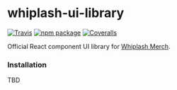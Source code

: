 # whiplash-ui-library

[![Travis][build-badge]][build]
[![npm package][npm-badge]][npm]
[![Coveralls][coveralls-badge]][coveralls]

Official React component UI library for [Whiplash Merch](https://www.whiplashmerch.com/).

[build-badge]: https://img.shields.io/travis/user/repo/master.png?style=flat-square
[build]: https://travis-ci.org/user/repo

[npm-badge]: https://img.shields.io/npm/v/npm-package.png?style=flat-square
[npm]: https://www.npmjs.org/package/npm-package

[coveralls-badge]: https://img.shields.io/coveralls/user/repo/master.png?style=flat-square
[coveralls]: https://coveralls.io/github/user/repo


### Installation
TBD
